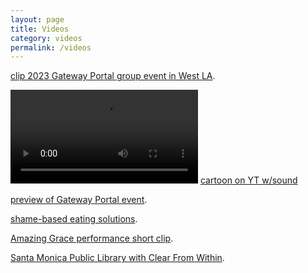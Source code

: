 ```yaml
---
layout: page
title: Videos
category: videos
permalink: /videos
---
```


<!-- ![](assets/img/CD_Toon_cmprs.mp4) -->
<!-- <video src="assets/img/CD_Toon_cmprs.mp4" width="1920/3" height="896/3" controls></video> -->
[clip 2023 Gateway Portal group event in West LA](https://www.instagram.com/reel/Cxx0HuYryEv/).

![](assets/img/CD_Toon_cmprs_mp3Audio.mp4)
[cartoon on YT w/sound](https://youtu.be/ti6rjyKzUec)

[preview of Gateway Portal event](https://www.instagram.com/reel/Cxs1xMyLJjz/).

[shame-based eating solutions](https://www.instagram.com/reel/Cx-kcddrATN/).

[Amazing Grace performance short clip](https://www.instagram.com/reel/CyEA0jlrT00/).

[Santa Monica Public Library with Clear From Within](https://youtu.be/KrgYSxGSdxQ?si=LSz_aZtdUNFP5jE0).
